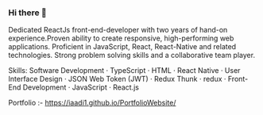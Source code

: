 ### Hi there 👋
Dedicated ReactJs front-end-developer with two years of hand-on experience.Proven ability to create responsive, high-performing web applications. 
Proficient in JavaScript, React, React-Native and related technologies. 
Strong problem solving skills and a collaborative team player.

Skills: Software Development · TypeScript · HTML · React Native · User Interface Design · JSON Web Token (JWT) · Redux Thunk · redux · Front-End Development · JavaScript · React.js

Portfolio :- https://iaadi1.github.io/PortfolioWebsite/
